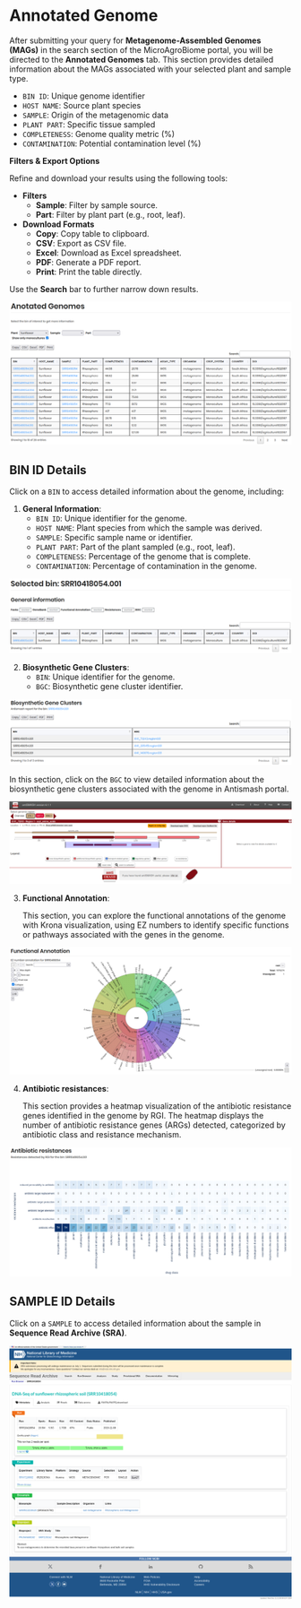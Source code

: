 # Annotated Genome

After submitting your query for **Metagenome-Assembled Genomes (MAGs)** in the search section of the MicroAgroBiome portal, you will be directed to the **Annotated Genomes** tab. This section provides detailed information about the MAGs associated with your selected plant and sample type.

- `BIN ID`: Unique genome identifier  
- `HOST NAME`: Source plant species  
- `SAMPLE`: Origin of the metagenomic data  
- `PLANT PART`: Specific tissue sampled  
- `COMPLETENESS`: Genome quality metric (%)  
- `CONTAMINATION`: Potential contamination level (%)

**Filters & Export Options**

Refine and download your results using the following tools:

- **Filters**
  - **Sample**: Filter by sample source.  
  - **Part**: Filter by plant part (e.g., root, leaf).  
- **Download Formats**
  - **Copy**: Copy table to clipboard.
  - **CSV**: Export as CSV file.
  - **Excel**: Download as Excel spreadsheet.
  - **PDF**: Generate a PDF report.
  - **Print**: Print the table directly. 

Use the **Search** bar to further narrow down results.

![MAG Results](./_static/search_by_MAG_results.png)

## BIN ID Details

Click on a `BIN` to access detailed information about the genome, including:

1. **General Information**:  
   - `BIN ID`: Unique identifier for the genome.  
   - `HOST NAME`: Plant species from which the sample was derived.  
   - `SAMPLE`: Specific sample name or identifier.  
   - `PLANT PART`: Part of the plant sampled (e.g., root, leaf).
   - `COMPLETENESS`: Percentage of the genome that is complete.
   - `CONTAMINATION`: Percentage of contamination in the genome.

![BIN ID Details](./_static/bin_id_details.png)

2. **Biosynthetic Gene Clusters**:  
   - `BIN`: Unique identifier for the genome.
   - `BGC`: Biosynthetic gene cluster identifier.

![Biosynthetic Gene Clusters](./_static/biosynthetic_gene_clusters.png)

In this section, click on the `BGC` to view detailed information about the biosynthetic gene clusters associated with the genome in Antismash portal.

![Biosynthetic Gene Clusters Details](./_static/biosynthetic_gene_clusters_details.png)

3. **Functional Annotation**:
   
    This section, you can explore the functional annotations of the genome with Krona visualization, using EZ numbers to identify specific functions or pathways associated with the genes in the genome.

![Functional Annotation](./_static/functional_annotation.png)

4. **Antibiotic resistances**:

    This section provides a heatmap visualization of the antibiotic resistance genes identified in the genome  by RGI. The heatmap displays the number of antibiotic resistance genes (ARGs) detected, categorized by antibiotic class and resistance mechanism.

![Antibiotic Resistances](./_static/antibiotic_resistances.png)

## SAMPLE ID Details

Click on a `SAMPLE` to access detailed information about the sample in **Sequence Read Archive (SRA)**.

![SAMPLE ID Details](./_static/sample_id_details.png)